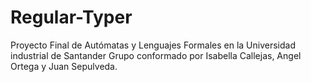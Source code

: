 # Regular-Typer
Proyecto Final de Autómatas y Lenguajes Formales en la Universidad industrial de Santander
Grupo conformado por Isabella Callejas, Angel Ortega y Juan Sepulveda.
